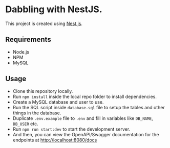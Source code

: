 # Dabbling with NestJS.

This project is created using [Nest.js](http://nestjs.com/).

## Requirements

- Node.js
- NPM
- MySQL

## Usage

- Clone this repository locally.
- Run `npm install` inside the local repo folder to install dependencies.
- Create a MySQL database and user to use.
- Run the SQL script inside `database.sql` file to setup the tables and other things in the database.
- Duplicate `.env.example` file to `.env` and fill in variables like `DB_NAME`, `DB_USER` etc.
- Run `npm run start:dev` to start the development server.
- And then, you can view the OpenAPI/Swagger documentation for the endpoints at [http://localhost:8080/docs](http://localhost:8080/docs)
